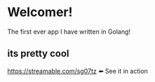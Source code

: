 # Welcomer!
The first ever app I have written in Golang!

## its pretty cool
https://streamable.com/sg07tz ⬅️ See it in action
